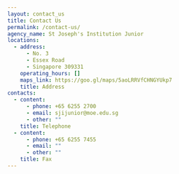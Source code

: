 ```yaml
---
layout: contact_us
title: Contact Us
permalink: /contact-us/
agency_name: St Joseph's Institution Junior
locations:
  - address:
      - No. 3
      - Essex Road
      - Singapore 309331
    operating_hours: []
    maps_link: https://goo.gl/maps/5aoLRRVfCHNGYUkp7
    title: Address
contacts:
  - content:
      - phone: +65 6255 2700
      - email: sjijunior@moe.edu.sg
      - other: ""
    title: Telephone
  - content:
      - phone: +65 6255 7455
      - email: ""
      - other: ""
    title: Fax
---
```

